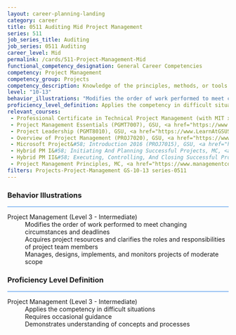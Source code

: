```yaml
---
layout: career-planning-landing
category: career
title: 0511 Auditing Mid Project Management
series: 511
job_series_title: Auditing
job_series: 0511 Auditing
career_level: Mid
permalink: /cards/511-Project-Management-Mid
functional_competency_designation: General Career Competencies
competency: Project Management
competency_group: Projects
competency_description: Knowledge of the principles, methods, or tools for developing, scheduling, coordinating, and managing projects and resources, including monitoring and inspecting costs, work, and performance.
level: "10-13"
behavior_illustrations: "Modifies the order of work performed to meet changing circumstances and deadlines ? Acquires project resources and clarifies the roles and responsibilities of project team members ? Manages, designs, implements, and monitors projects of moderate scope"
proficiency_level_definition: Applies the competency in difficult situations ? Requires occasional guidance ? Demonstrates understanding of concepts and processes
relevant_courses: 
 - Professional Certificate in Technical Project Management (with MIT xPro), Emeritus, <a href="https://executive-ed.mit.edu/applied-business-analytics/index/enterprise/?b2c_form=true&utm_campaign=gsa&utm_source=b2b">https://executive-ed.mit.edu/applied-business-analytics/index/enterprise/?b2c_form=true&utm_campaign=gsa&utm_source=b2b</a>
 - Project Management Essentials (PGMT7007), GSU, <a href="https://www.LearnAtGSUSA.com/PGMT7009">https://www.LearnAtGSUSA.com/PGMT7009</a>
 - Project Leadership (PGMT8010), GSU, <a href="https://www.LearnAtGSUSA.com/PGMT8012">https://www.LearnAtGSUSA.com/PGMT8012</a>
 - Overview of Project Management (PROJ7020), GSU, <a href="https://www.LearnAtGSUSA.com/PROJ7022">https://www.LearnAtGSUSA.com/PROJ7022</a>
 - Microsoft Project&#58; Introduction 2016 (PROJ7015), GSU, <a href="https://www.LearnAtGSUSA.com/PROJ7025">https://www.LearnAtGSUSA.com/PROJ7025</a>
 - Hybrid PM I&#58; Initiating And Planning Successful Projects, MC, <a href="https://www.managementconcepts.com/course/id/6015?utm_source=CFOportal&utm_medium=listing&utm_campaign=CFOTTEP&utm_id=23FM">https://www.managementconcepts.com/course/id/6015?utm_source=CFOportal&utm_medium=listing&utm_campaign=CFOTTEP&utm_id=23FM</a>
 - Hybrid PM II&#58; Executing, Controlling, And Closing Successful Projects, MC, <a href="https://www.managementconcepts.com/course/id/6016?utm_source=CFOportal&utm_medium=listing&utm_campaign=CFOTTEP&utm_id=23FM">https://www.managementconcepts.com/course/id/6016?utm_source=CFOportal&utm_medium=listing&utm_campaign=CFOTTEP&utm_id=23FM</a>
 - Project Management Principles, MC, <a href="https://www.managementconcepts.com/course/id/6100?utm_source=CFOportal&utm_medium=listing&utm_campaign=CFOTTEP&utm_id=23FM">https://www.managementconcepts.com/course/id/6100?utm_source=CFOportal&utm_medium=listing&utm_campaign=CFOTTEP&utm_id=23FM</a>
filters: Projects-Project-Management GS-10-13 series-0511
---
```


<div class="desktop:grid-col-6 margin-y-3">
  <div class="border-top-2 bg-white padding-3 shadow-5 height-full members-hover border-1px button-border border-top-blue radius-lg card-text-color">
    <h3>Behavior Illustrations</h3>
    <hr style="background-color: #2680EB !important;"/>
    <dl class="text-base card-content-color"><dt>Project Management (Level 3 - Intermediate)</dt><dd>Modifies the order of work performed to meet changing circumstances and deadlines </dd><dd> Acquires project resources and clarifies the roles and responsibilities of project team members </dd><dd> Manages, designs, implements, and monitors projects of moderate scope</dd></dl>
  </div>
</div>
<div class="desktop:grid-col-6 margin-y-3">
  <div class="border-top-2 bg-white padding-3 shadow-5 height-full members-hover border-1px button-border border-top-blue radius-lg card-text-color">
    <h3>Proficiency Level Definition</h3>
     <hr style="background-color: #2680EB !important;"/>
    <dl class="text-base card-content-color"><dt>Project Management (Level 3 - Intermediate)</dt><dd>Applies the competency in difficult situations </dd><dd> Requires occasional guidance </dd><dd> Demonstrates understanding of concepts and processes</dd></dl>
  </div>
</div>